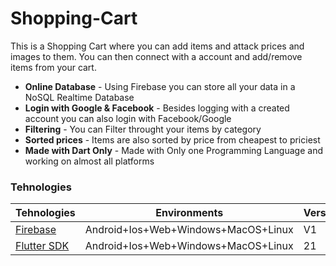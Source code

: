 
# Shopping-Cart

This is a Shopping Cart where you can add items and attack prices and images to them. You can then connect with a account and add/remove items from your cart.

- **Online Database** - Using Firebase you can store all your data in a NoSQL Realtime Database
- **Login with Google & Facebook** - Besides logging with a created account you can also login with Facebook/Google
- **Filtering** - You can Filter throught your items by category
- **Sorted prices** - Items are also sorted by price from cheapest to priciest
- **Made with Dart Only** - Made with Only one Programming Language and working on almost all platforms

### Tehnologies

| Tehnologies | Environments | Version | 
|-----|--------------|---------|
| [Firebase](https://firebase.google.com/)  | Android+Ios+Web+Windows+MacOS+Linux | V1 |
| [Flutter SDK](https://docs.flutter.dev/release/archive?tab=windows) | Android+Ios+Web+Windows+MacOS+Linux | 21 |
